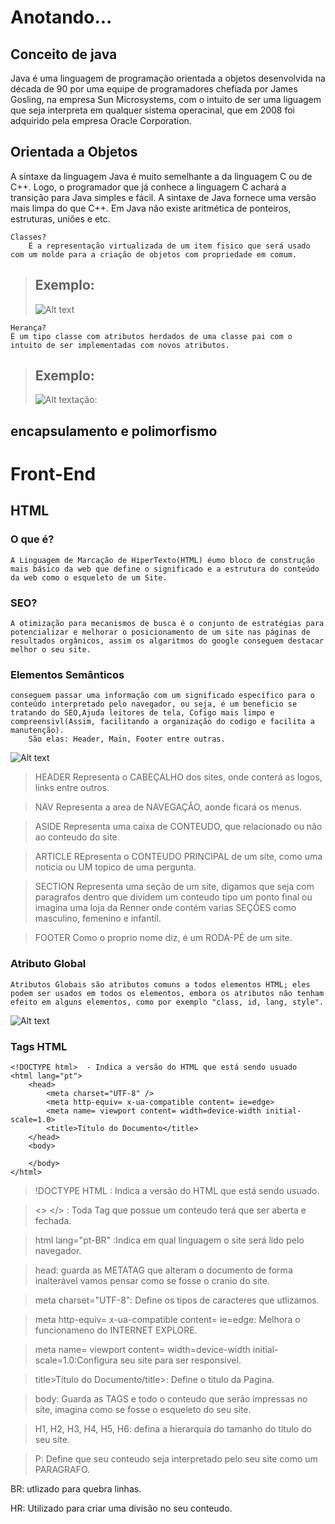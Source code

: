 # Anotando...
## Conceito de java
Java é uma linguagem de programação orientada a objetos desenvolvida na década de 90 por uma equipe de programadores chefiada por James Gosling, na empresa Sun Microsystems, com o intuito de ser uma liguagem que seja interpreta em qualquer sistema operacinal, que em 2008 foi adquirido pela empresa Oracle Corporation.

## Orientada a Objetos
A sintaxe da linguagem Java é muito semelhante a da linguagem C ou de C++. Logo, o programador
que já conhece a linguagem C achará a transição para Java simples e fácil.
A sintaxe de Java fornece uma versão mais limpa do que C++. Em Java não existe aritmética de
ponteiros, estruturas, uniões e etc.

    Classes?
        É a representação virtualizada de um item fisico que será usado com um molde para a criação de objetos com propriedade em comum.
>## Exemplo:
>![Alt text](image.png)
                             
    Herança?
    É um tipo classe com atributos herdados de uma classe pai com o intuito de ser implementadas com novos atributos.

>## Exemplo:
>![Alt text](image-1.png)ação:

## encapsulamento e polimorfismo






# Front-End
## HTML
### O que é?
    A Linguagem de Marcação de HiperTexto(HTML) éumo bloco de construção mais básico da web que define o significado e a estrutura do conteúdo da web como o esqueleto de um Site.

### SEO?
    A otimização para mecanismos de busca é o conjunto de estratégias para potencializar e melhorar o posicionamento de um site nas páginas de resultados orgânicos, assim os algaritmos do google conseguem destacar melhor o seu site.  

### Elementos Semânticos
    conseguem passar uma informação com um significado específico para o conteúdo interpretado pelo navegador, ou seja, é um beneficio se tratando do SEO,Ajuda leitores de tela, Cofigo mais limpo e compreensivl(Assim, facilitando a organização do codigo e facilita a manutenção).
        São elas: Header, Main, Footer entre outras.
![Alt text](image-4.png)

>HEADER Representa o CABEÇALHO dos sites, onde conterá as logos, links entre outros.

>NAV Representa a area de NAVEGAÇÂO, aonde ficará os menus.

>ASIDE Representa uma caixa de CONTEUDO, que relacionado ou não ao conteudo do site.

>ARTICLE REpresenta o CONTEUDO PRINCIPAL de um site, como uma noticia ou UM topico de uma pergunta.

>SECTION Representa uma seção de um site, digamos que seja com paragrafos dentro que dividem um conteudo tipo um ponto final ou imagina uma loja da Renner onde contém varias SEÇÕES como masculino, femenino e infantil.

>FOOTER Como o proprio nome diz, é um RODA-PÉ de um site.



### Atributo Global
    Atributos Globais são atributos comuns a todos elementos HTML; eles podem ser usados em todos os elementos, embora os atributos não tenham efeito em alguns elementos, como por exemplo "class, id, lang, style".

![Alt text](image-5.png)

### Tags HTML

    <!DOCTYPE html>  - Indica a versão do HTML que está sendo usuado
    <html lang="pt">
        <head>
            <meta charset="UTF-8" />
            <meta http-equiv= x-ua-compatible content= ie=edge>
            <meta name= viewport content= width=device-width initial-scale=1.0>
            <title>Título do Documento</title>
        </head>
        <body>

        </body>
    </html>

>!DOCTYPE HTML : Indica a versão do HTML que está sendo usuado.

><> </> : Toda Tag que possue um conteudo terá que ser aberta e fechada.

>html lang="pt-BR" :Indica em qual linguagem o site será lido pelo navegador.

>head: guarda as METATAG que alteram o documento de forma inalterável vamos pensar como se fosse o cranio do site.

>meta charset="UTF-8": Define os tipos de caracteres que utlizamos.

>meta http-equiv= x-ua-compatible content= ie=edge: Melhora o funcionameno do INTERNET EXPLORE.

>meta name= viewport content= width=device-width initial-scale=1.0:Configura seu site para ser responsivel.

>title>Título do Documento/title>: Define o titulo da Pagina.

>body: Guarda as TAGS e todo o conteudo que serão impressas no site, imagina como se fosse o esqueleto do seu site.

>H1, H2, H3, H4, H5, H6: defina a hierarquia do tamanho do titulo do seu site.

>P: Define que seu conteudo seja interpretado pelo seu site como um PARAGRAFO.

BR: utlizado para quebra linhas.

HR: Utilizado para criar uma divisão no seu conteudo.


